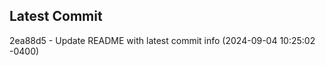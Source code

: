 
## Latest Commit
2ea88d5 - Update README with latest commit info (2024-09-04 10:25:02 -0400) <Yunxi-Zhou>
